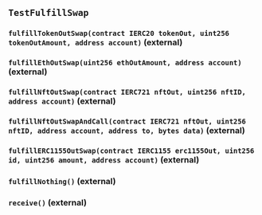 ## `TestFulfillSwap`






### `fulfillTokenOutSwap(contract IERC20 tokenOut, uint256 tokenOutAmount, address account)` (external)





### `fulfillEthOutSwap(uint256 ethOutAmount, address account)` (external)





### `fulfillNftOutSwap(contract IERC721 nftOut, uint256 nftID, address account)` (external)





### `fulfillNftOutSwapAndCall(contract IERC721 nftOut, uint256 nftID, address account, address to, bytes data)` (external)





### `fulfillERC1155OutSwap(contract IERC1155 erc1155Out, uint256 id, uint256 amount, address account)` (external)





### `fulfillNothing()` (external)





### `receive()` (external)








